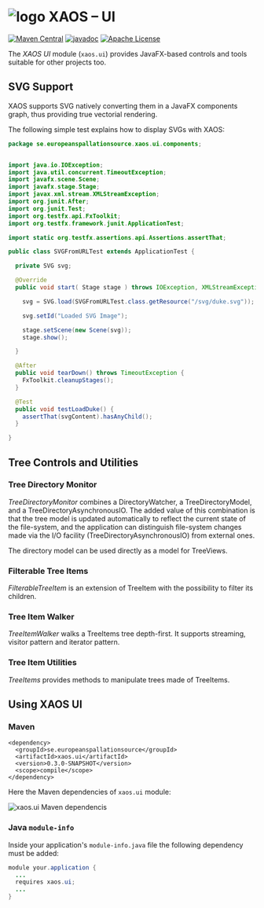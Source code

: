 # ![logo](https://github.com/ESSICS/XAOS/blob/feature/XAOS-11/doc/logo-small.png) XAOS – UI
<!-- # ![logo](https://github.com/ESSICS/XAOS/blob/master/doc/logo-small.png) XAOS – UI -->

<!--[![Sonatype Nexus (Snapshots)](https://img.shields.io/nexus/s/https/oss.sonatype.org/se.europeanspallationsource/xaos.ui.svg)](https://oss.sonatype.org/content/repositories/snapshots/se/europeanspallationsource/xaos.ui/)-->
[![Maven Central](https://img.shields.io/maven-central/v/se.europeanspallationsource/xaos.ui.svg)](https://repo1.maven.org/maven2/se/europeanspallationsource/xaos.ui)
[![javadoc](https://www.javadoc.io/badge/se.europeanspallationsource/xaos.ui.svg)](https://www.javadoc.io/doc/se.europeanspallationsource/xaos.ui)
[![Apache License](https://img.shields.io/badge/license-Apache%20License%202.0-yellow.svg)](http://www.apache.org/licenses/LICENSE-2.0)

The _XAOS UI_ module (`xaos.ui`) provides JavaFX-based controls and tools
suitable for other projects too.


## SVG Support

XAOS supports SVG natively converting them in a JavaFX components graph, thus
providing true vectorial rendering.

The following simple test explains how to display SVGs with XAOS:

```java
package se.europeanspallationsource.xaos.ui.components;


import java.io.IOException;
import java.util.concurrent.TimeoutException;
import javafx.scene.Scene;
import javafx.stage.Stage;
import javax.xml.stream.XMLStreamException;
import org.junit.After;
import org.junit.Test;
import org.testfx.api.FxToolkit;
import org.testfx.framework.junit.ApplicationTest;

import static org.testfx.assertions.api.Assertions.assertThat;

public class SVGFromURLTest extends ApplicationTest {

  private SVG svg;

  @Override
  public void start( Stage stage ) throws IOException, XMLStreamException {

    svg = SVG.load(SVGFromURLTest.class.getResource("/svg/duke.svg"));

    svg.setId("Loaded SVG Image");

    stage.setScene(new Scene(svg));
    stage.show();

  }

  @After
  public void tearDown() throws TimeoutException {
    FxToolkit.cleanupStages();
  }

  @Test
  public void testLoadDuke() {
    assertThat(svgContent).hasAnyChild();
  }

}
```


## Tree Controls and Utilities


### Tree Directory Monitor

_TreeDirectoryMonitor_ combines a DirectoryWatcher, a TreeDirectoryModel, and a
TreeDirectoryAsynchronousIO. The added value of this combination is that the
tree model is updated automatically to reflect the current state of the
file-system, and the application can distinguish file-system changes made via
the I/O facility (TreeDirectoryAsynchronousIO) from external ones.

The directory model can be used directly as a model for TreeViews.


### Filterable Tree Items

_FilterableTreeItem_ is an extension of TreeItem with the possibility to filter
its children.


### Tree Item Walker

_TreeItemWalker_ walks a TreeItems tree depth-first. It supports streaming,
visitor pattern and iterator pattern.


### Tree Item Utilities

_TreeItems_ provides methods to manipulate trees made of TreeItems.


## Using XAOS UI


### Maven

```maven
<dependency>
  <groupId>se.europeanspallationsource</groupId>
  <artifactId>xaos.ui</artifactId>
  <version>0.3.0-SNAPSHOT</version>
  <scope>compile</scope>
</dependency>
```

Here the Maven dependencies of `xaos.ui` module:

![xaos.ui Maven dependencis](https://github.com/ESSICS/XAOS/blob/feature/XAOS-11/xaos.ui.module/doc/maven-dependencies.png)
<!--![xaos.ui dependencis](https://github.com/ESSICS/XAOS/blob/master/xaos.ui.module/doc/maven-dependencies.png)-->


### Java `module-info`

Inside your application's `module-info.java` file the following dependency must
be added:

```java
module your.application {
  ...
  requires xaos.ui;
  ...
}
```

